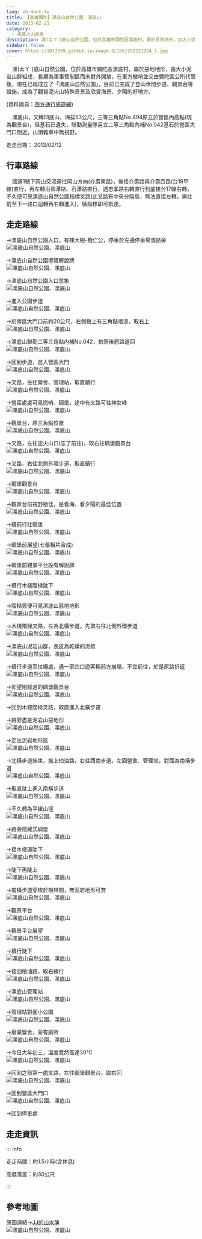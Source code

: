 ```yaml
---
lang: zh-Hant-tw
title: 【高雄彌陀】漯底山自然公園、漯底山
date: 2013-02-21
category: 
  - 高雄上山走走
description: 漯(ㄊㄚˋ)底山自然公園，位於高雄市彌陀區漯底村，屬於惡地地形，由大小泥岩山群組成，長期為軍事管制區而未對外開放，在軍方撤哨並交由彌陀區公所代管後，現在已經成立了「漯底山自然公園」，目前已完成了登山休閒步道、觀景台等設施，成為了觀賞泥火山特殊奇景及欣賞海景、夕陽的好地方。
sidebar: false
cover: https://1013399.github.io/image-3/166/250221024_l.jpg
---
```


    漯(ㄊㄚˋ)底山自然公園，位於高雄市彌陀區漯底村，屬於惡地地形，由大小泥岩山群組成，長期為軍事管制區而未對外開放，在軍方撤哨並交由彌陀區公所代管後，現在已經成立了「漯底山自然公園」，目前已完成了登山休閒步道、觀景台等設施，成為了觀賞泥火山特殊奇景及欣賞海景、夕陽的好地方。

(資料摘自：[四方通行旅遊網](http://guide.easytravel.com.tw/scenic.aspx?CityID=20&AreaID=273&PlaceID=3170))  

    漯底山，又稱凹底山，海拔53公尺，三等三角點No.494原立於營區內高點(現為觀景台)，但基石已遺失，聯勤測量隊另立二等三角點內補No.042基石於營區大門口附近，山頂雜草中無視野。

<!-- more -->

走走日期： 2013/02/12

## 行車路線  
    國道1號下岡山交流道往岡山方向(介壽東路)，後接介壽路與介壽西路(台19甲線)直行，再左轉沿頂潭路、石潭路直行，遇忠孝路右轉直行到底接台17線右轉，不久便可見漯底山自然公園指標叉路(此叉路有中央分隔島，無法直接左轉，需往前至下一路口迴轉再右轉進入)，循指標即可抵達。

## 走走路線  
→漯底山自然公園入口，有棵大樹-欖仁公，停車於左邊停車場或路旁  
![漯底山自然公園、漯底山](https://1013399.github.io/image-3/166/250220830_l.jpg)

→漯底山自然公園導覽解說牌  
![漯底山自然公園、漯底山](https://1013399.github.io/image-3/166/250220835_l.jpg)

→漯底山自然公園入口意象  
![漯底山自然公園、漯底山](https://1013399.github.io/image-3/166/250220845_l.jpg)

→進入公園步道  
![漯底山自然公園、漯底山](https://1013399.github.io/image-3/166/250220849_l.jpg)

→於營區大門口前約20公尺，右側樹上有三角點噴漆，取右上  
![漯底山自然公園、漯底山](https://1013399.github.io/image-3/166/250220859_l.jpg)

→漯底山聯勤二等三角點內補No.042，拍照後原路退回  
![漯底山自然公園、漯底山](https://1013399.github.io/image-3/166/250220869_l.jpg)

→回到步道，進入營區大門  
![漯底山自然公園、漯底山](https://1013399.github.io/image-3/166/250220862_l.jpg)

→叉路，左往營舍、管理站，取直續行  
![漯底山自然公園、漯底山](https://1013399.github.io/image-3/166/250220872_l.jpg)

→營區處處可見崗哨、碉堡，途中有叉路可往神女峰  
![漯底山自然公園、漯底山](https://1013399.github.io/image-3/166/250220883_l.jpg)

→觀景台，原三角點位置  
![漯底山自然公園、漯底山](https://1013399.github.io/image-3/166/250220888_l.jpg)

→叉路，左往泥火山口(忘了前往)，取右往碉堡觀景台  
![漯底山自然公園、漯底山](https://1013399.github.io/image-3/166/250220892_l.jpg)

→叉路，右往北側外環步道，取直續行  
![漯底山自然公園、漯底山](https://1013399.github.io/image-3/166/250220896_l.jpg)

→碉堡觀景台  
![漯底山自然公園、漯底山](https://1013399.github.io/image-3/166/250220900_l.jpg)

→觀景台前視野極佳，是看海、看夕陽的最佳位置  
![漯底山自然公園、漯底山](https://1013399.github.io/image-3/166/250220908_l.jpg)

→續前行往碉堡  
![漯底山自然公園、漯底山](https://1013399.github.io/image-3/166/250220913_l.jpg)

→碉堡前展望(七張相片合成)  
![漯底山自然公園、漯底山](https://1013399.github.io/image-3/166/250221081_l.jpg)

→碉堡前觀景平台設有解說牌  
![漯底山自然公園、漯底山](https://1013399.github.io/image-3/166/250220920_l.jpg)

→續行木棧階梯陡下  
![漯底山自然公園、漯底山](https://1013399.github.io/image-3/166/250220924_l.jpg)

→階梯旁便可見漯底山惡地地形  
![漯底山自然公園、漯底山](https://1013399.github.io/image-3/166/250220931_l.jpg)

→木棧階梯叉路，左為北橫步道，先取右往北側外環步道  
![漯底山自然公園、漯底山](https://1013399.github.io/image-3/166/250220938_l.jpg)

→漯底山泥岩山群，表皮為乾燥的泥漿  
![漯底山自然公園、漯底山](https://1013399.github.io/image-3/166/250220944_l.jpg)

→續行步道至拉繩處，遇一家四口遊客稱前方崩塌，不宜前往，於是原路折返  
![漯底山自然公園、漯底山](https://1013399.github.io/image-3/166/250220951_l.jpg)

→仰望剛經過的碉堡觀景台  
![漯底山自然公園、漯底山](https://1013399.github.io/image-3/166/250220960_l.jpg)

→回到木棧階梯叉路，取直進入北橫步道

→路旁盡是泥岩山惡地形  
![漯底山自然公園、漯底山](https://1013399.github.io/image-3/166/250220965_l.jpg)

→走出泥岩地形區  
![漯底山自然公園、漯底山](https://1013399.github.io/image-3/166/250220979_l.jpg)

→北橫步道結束，接上柏油路，右往西南步道，左回營舍、管理站，對面為南橫步道  
![漯底山自然公園、漯底山](https://1013399.github.io/image-3/166/250220986_l.jpg)

→取直陡上進入南橫步道  
![漯底山自然公園、漯底山](https://1013399.github.io/image-3/166/250220994_l.jpg)

→不久轉為平緩山徑  
![漯底山自然公園、漯底山](https://1013399.github.io/image-3/166/250220998_l.jpg)

→路旁隱藏式碉堡  
![漯底山自然公園、漯底山](https://1013399.github.io/image-3/166/250221003_l.jpg)

→接木棧道陡下  
![漯底山自然公園、漯底山](https://1013399.github.io/image-3/166/250221008_l.jpg)

→陡下再陡上  
![漯底山自然公園、漯底山](https://1013399.github.io/image-3/166/250221012_l.jpg)

→南橫步道穿梭於樹林間，無泥岩地形可賞  
![漯底山自然公園、漯底山](https://1013399.github.io/image-3/166/250221017_l.jpg)

→觀景平台  
![漯底山自然公園、漯底山](https://1013399.github.io/image-3/166/250221020_l.jpg)

→觀景平台展望  
![漯底山自然公園、漯底山](https://1013399.github.io/image-3/166/250221024_l.jpg)

→續行陡下  
![漯底山自然公園、漯底山](https://1013399.github.io/image-3/166/250221025_l.jpg)

→接回柏油路，取右續行  
![漯底山自然公園、漯底山](https://1013399.github.io/image-3/166/250221032_l.jpg)

→漯底山管理站  
![漯底山自然公園、漯底山](https://1013399.github.io/image-3/166/250221033_l.jpg)

→管理站對面小公園  
![漯底山自然公園、漯底山](https://1013399.github.io/image-3/166/250221036_l.jpg)

→廢棄營舍，旁有廁所  
![漯底山自然公園、漯底山](https://1013399.github.io/image-3/166/250221041_l.jpg)

→今日大年初三，溫度竟然高達30℃  
![漯底山自然公園、漯底山](https://1013399.github.io/image-3/166/250221045_l.jpg)

→回到之前第一處叉路，左往碉堡觀景台，取右回  
![漯底山自然公園、漯底山](https://1013399.github.io/image-3/166/250221047_l.jpg)

→回到營區大門口  
![漯底山自然公園、漯底山](https://1013399.github.io/image-3/166/250221051_l.jpg)

→回到停車處


## 走走資訊

::: info

走走時間：約1.5小時(含休息)

高低落差：約30公尺

:::

## 參考地圖  
原圖連結→[JJ的山水簿](http://tw.myblog.yahoo.com/jj-mount/article?mid=11362)  
![漯底山自然公園、漯底山](https://1013399.github.io/image-3/166/250221125_l.jpg)